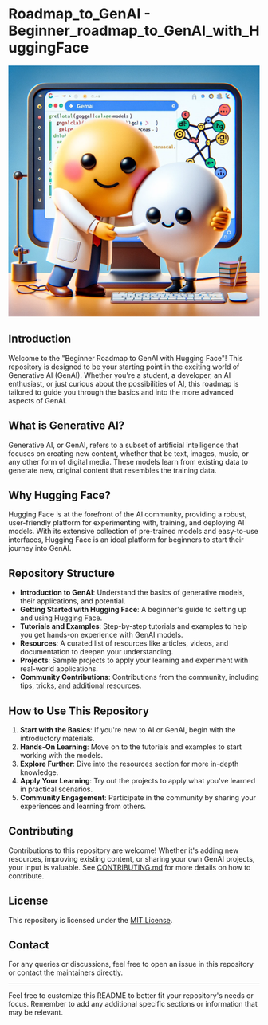 # Roadmap_to_GenAI - Beginner_roadmap_to_GenAI_with_HuggingFace

![Alt text](hug.png)

## Introduction

Welcome to the "Beginner Roadmap to GenAI with Hugging Face"! This repository is designed to be your starting point in the exciting world of Generative AI (GenAI). Whether you're a student, a developer, an AI enthusiast, or just curious about the possibilities of AI, this roadmap is tailored to guide you through the basics and into the more advanced aspects of GenAI.

## What is Generative AI?

Generative AI, or GenAI, refers to a subset of artificial intelligence that focuses on creating new content, whether that be text, images, music, or any other form of digital media. These models learn from existing data to generate new, original content that resembles the training data.

## Why Hugging Face?

Hugging Face is at the forefront of the AI community, providing a robust, user-friendly platform for experimenting with, training, and deploying AI models. With its extensive collection of pre-trained models and easy-to-use interfaces, Hugging Face is an ideal platform for beginners to start their journey into GenAI.

## Repository Structure

- **Introduction to GenAI**: Understand the basics of generative models, their applications, and potential.
- **Getting Started with Hugging Face**: A beginner's guide to setting up and using Hugging Face.
- **Tutorials and Examples**: Step-by-step tutorials and examples to help you get hands-on experience with GenAI models.
- **Resources**: A curated list of resources like articles, videos, and documentation to deepen your understanding.
- **Projects**: Sample projects to apply your learning and experiment with real-world applications.
- **Community Contributions**: Contributions from the community, including tips, tricks, and additional resources.

## How to Use This Repository

1. **Start with the Basics**: If you're new to AI or GenAI, begin with the introductory materials.
2. **Hands-On Learning**: Move on to the tutorials and examples to start working with the models.
3. **Explore Further**: Dive into the resources section for more in-depth knowledge.
4. **Apply Your Learning**: Try out the projects to apply what you've learned in practical scenarios.
5. **Community Engagement**: Participate in the community by sharing your experiences and learning from others.

## Contributing

Contributions to this repository are welcome! Whether it's adding new resources, improving existing content, or sharing your own GenAI projects, your input is valuable. See [CONTRIBUTING.md](CONTRIBUTING.md) for more details on how to contribute.

## License

This repository is licensed under the [MIT License](LICENSE).

## Contact

For any queries or discussions, feel free to open an issue in this repository or contact the maintainers directly.

---

Feel free to customize this README to better fit your repository's needs or focus. Remember to add any additional specific sections or information that may be relevant.
